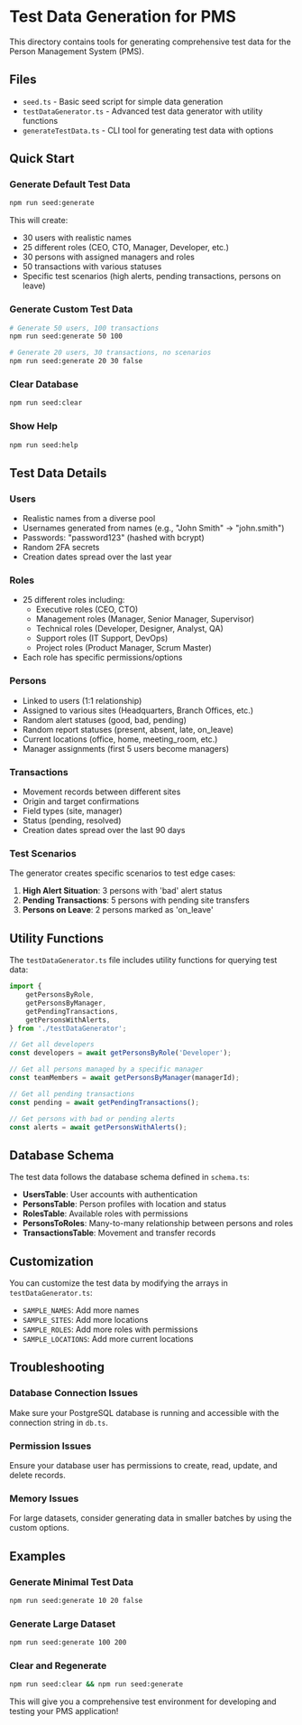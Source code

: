 # Test Data Generation for PMS

This directory contains tools for generating comprehensive test data for the Person Management System (PMS).

## Files

- `seed.ts` - Basic seed script for simple data generation
- `testDataGenerator.ts` - Advanced test data generator with utility functions
- `generateTestData.ts` - CLI tool for generating test data with options

## Quick Start

### Generate Default Test Data

```bash
npm run seed:generate
```

This will create:

- 30 users with realistic names
- 25 different roles (CEO, CTO, Manager, Developer, etc.)
- 30 persons with assigned managers and roles
- 50 transactions with various statuses
- Specific test scenarios (high alerts, pending transactions, persons on leave)

### Generate Custom Test Data

```bash
# Generate 50 users, 100 transactions
npm run seed:generate 50 100

# Generate 20 users, 30 transactions, no scenarios
npm run seed:generate 20 30 false
```

### Clear Database

```bash
npm run seed:clear
```

### Show Help

```bash
npm run seed:help
```

## Test Data Details

### Users

- Realistic names from a diverse pool
- Usernames generated from names (e.g., "John Smith" → "john.smith")
- Passwords: "password123" (hashed with bcrypt)
- Random 2FA secrets
- Creation dates spread over the last year

### Roles

- 25 different roles including:
  - Executive roles (CEO, CTO)
  - Management roles (Manager, Senior Manager, Supervisor)
  - Technical roles (Developer, Designer, Analyst, QA)
  - Support roles (IT Support, DevOps)
  - Project roles (Product Manager, Scrum Master)
- Each role has specific permissions/options

### Persons

- Linked to users (1:1 relationship)
- Assigned to various sites (Headquarters, Branch Offices, etc.)
- Random alert statuses (good, bad, pending)
- Random report statuses (present, absent, late, on_leave)
- Current locations (office, home, meeting_room, etc.)
- Manager assignments (first 5 users become managers)

### Transactions

- Movement records between different sites
- Origin and target confirmations
- Field types (site, manager)
- Status (pending, resolved)
- Creation dates spread over the last 90 days

### Test Scenarios

The generator creates specific scenarios to test edge cases:

1. **High Alert Situation**: 3 persons with 'bad' alert status
2. **Pending Transactions**: 5 persons with pending site transfers
3. **Persons on Leave**: 2 persons marked as 'on_leave'

## Utility Functions

The `testDataGenerator.ts` file includes utility functions for querying test data:

```typescript
import {
	getPersonsByRole,
	getPersonsByManager,
	getPendingTransactions,
	getPersonsWithAlerts,
} from './testDataGenerator';

// Get all developers
const developers = await getPersonsByRole('Developer');

// Get all persons managed by a specific manager
const teamMembers = await getPersonsByManager(managerId);

// Get all pending transactions
const pending = await getPendingTransactions();

// Get persons with bad or pending alerts
const alerts = await getPersonsWithAlerts();
```

## Database Schema

The test data follows the database schema defined in `schema.ts`:

- **UsersTable**: User accounts with authentication
- **PersonsTable**: Person profiles with location and status
- **RolesTable**: Available roles with permissions
- **PersonsToRoles**: Many-to-many relationship between persons and roles
- **TransactionsTable**: Movement and transfer records

## Customization

You can customize the test data by modifying the arrays in `testDataGenerator.ts`:

- `SAMPLE_NAMES`: Add more names
- `SAMPLE_SITES`: Add more locations
- `SAMPLE_ROLES`: Add more roles with permissions
- `SAMPLE_LOCATIONS`: Add more current locations

## Troubleshooting

### Database Connection Issues

Make sure your PostgreSQL database is running and accessible with the connection string in `db.ts`.

### Permission Issues

Ensure your database user has permissions to create, read, update, and delete records.

### Memory Issues

For large datasets, consider generating data in smaller batches by using the custom options.

## Examples

### Generate Minimal Test Data

```bash
npm run seed:generate 10 20 false
```

### Generate Large Dataset

```bash
npm run seed:generate 100 200
```

### Clear and Regenerate

```bash
npm run seed:clear && npm run seed:generate
```

This will give you a comprehensive test environment for developing and testing your PMS application!
